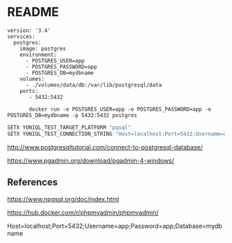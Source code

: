 # README 


```
version: '3.4'
services:
  postgres:
    image: postgres
    environment:
      - POSTGRES_USER=app
      - POSTGRES_PASSWORD=app
      - POSTGRES_DB=mydbname
    volumes:
      - ./volumes/data/db:/var/lib/postgresql/data
    ports:
       - 5432:5432

	   docker run -e POSTGRES_USER=app -e POSTGRES_PASSWORD=app -e POSTGRES_DB=mydbname -p 5432:5432 postgres
```

```bash
SETX YUNIQL_TEST_TARGET_PLATFORM "pqsql"
SETX YUNIQL_TEST_CONNECTION_STRING "Host=localhost;Port=5432;Username=app;Password=app;Database=mydbname"
```

http://www.postgresqltutorial.com/connect-to-postgresql-database/

https://www.pgadmin.org/download/pgadmin-4-windows/

## References

https://www.npgsql.org/doc/index.html

https://hub.docker.com/r/phpmyadmin/phpmyadmin/


Host=localhost;Port=5432;Username=app;Password=app;Database=mydbname
